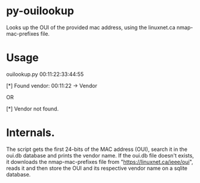 # py-ouilookup
Looks up the OUI of the provided mac address, using the linuxnet.ca nmap-mac-prefixes file.

# Usage

ouilookup.py 00:11:22:33:44:55

[*] Found vendor: 00:11:22 -> Vendor

OR

[*] Vendor not found.


# Internals.

The script gets the first 24-bits of the MAC address (OUI), search it in the oui.db database and prints
the vendor name. If the oui.db file doesn't exists, it downloads the nmap-mac-prefixes file from "https://linuxnet.ca/ieee/oui",
reads it and then store the OUI and its respective vendor name on a sqlite database.
